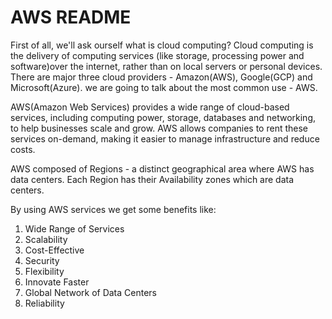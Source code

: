 # AWS README

First of all, we'll ask ourself what is cloud computing? Cloud computing is the delivery of computing 
services (like storage, processing power and software)over the internet, rather than on local servers or 
personal devices. There are major three cloud providers - Amazon(AWS), Google(GCP) and 
Microsoft(Azure). we are going to talk about the most common use - AWS.

AWS(Amazon Web Services) provides a wide range of cloud-based services, including computing power, 
storage, databases and networking, to help businesses scale and grow. AWS allows companies to rent 
these services on-demand, making it easier to manage infrastructure and reduce costs.

AWS composed of Regions - a distinct geographical area where AWS has data centers. 
Each Region has their Availability zones which are data centers.

By using AWS services we get some benefits like:

1. Wide Range of Services
2. Scalability
3. Cost-Effective
4. Security
5. Flexibility
6. Innovate Faster
7. Global Network of Data Centers
8. Reliability
